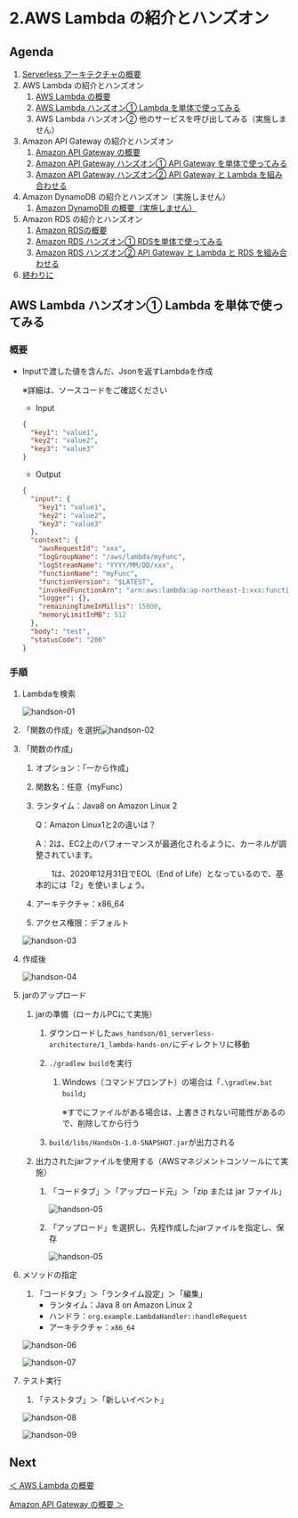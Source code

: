 # 2.AWS Lambda の紹介とハンズオン

## Agenda

1. [Serverless アーキテクチャの概要](./01_serverless.md)
2. AWS Lambda の紹介とハンズオン
   1. [AWS Lambda の概要](./10_lambda.md)
   2. [AWS Lambda ハンズオン① Lambda を単体で使ってみる](./11_lambda_1.md)
   3. AWS Lambda ハンズオン② 他のサービスを呼び出してみる（実施しません）
3. Amazon API Gateway の紹介とハンズオン
   1. [Amazon API Gateway の概要](./20_apigateway.md)
   2. [Amazon API Gateway ハンズオン① API Gateway を単体で使ってみる](./21_apigateway_1.md)
   3. [Amazon API Gateway ハンズオン② API Gateway と Lambda を組み合わせる](./22_apigateway_2.md)
4. Amazon DynamoDB の紹介とハンズオン（実施しません）
   1. [Amazon DynamoDB の概要（実施しません）](./30_dynamodb.md)
5. Amazon RDS の紹介とハンズオン
   1. [Amazon RDSの概要](./40_rds.md)
   2. [Amazon RDS ハンズオン① RDSを単体で使ってみる](./41_rds_1.md)
   3. [Amazon RDS ハンズオン② API Gateway と Lambda と RDS を組み合わせる](./42_rds_2.md)
6. [終わりに](./99_end.md)



## AWS Lambda ハンズオン① Lambda を単体で使ってみる

### 概要

* Inputで渡した値を含んだ、Jsonを返すLambdaを作成

  ※詳細は、ソースコードをご確認ください

  * Input

  ```json
  {
    "key1": "value1",
    "key2": "value2",
    "key3": "value3"
  }
  ```

  * Output

  ```json
  {
    "input": {
      "key1": "value1",
      "key2": "value2",
      "key3": "value3"
    },
    "context": {
      "awsRequestId": "xxx",
      "logGroupName": "/aws/lambda/myFunc",
      "logStreamName": "YYYY/MM/DD/xxx",
      "functionName": "myFunc",
      "functionVersion": "$LATEST",
      "invokedFunctionArn": "arn:aws:lambda:ap-northeast-1:xxx:function:myFunc",
      "logger": {},
      "remainingTimeInMillis": 15000,
      "memoryLimitInMB": 512
    },
    "body": "test",
    "statusCode": "200"
  }
  ```



### 手順

1. Lambdaを検索

   ![handson-01](./img/lambda_handson_01.png)

2. 「関数の作成」を選択![handson-02](./img/lambda_handson_02.png)

3. 「関数の作成」

   1. オプション：「一から作成」

   2. 関数名：任意（myFunc）

   3. ランタイム：Java8 on Amazon Linux 2

      Q：Amazon Linux1と2の違いは？

      A：2は、EC2上のパフォーマンスが最適化されるように、カーネルが調整されています。

      　　1は、2020年12月31日でEOL（End of Life）となっているので、基本的には「2」を使いましょう。

   4. アーキテクチャ：x86_64

   5. アクセス権限：デフォルト

   ![handson-03](./img/lambda_handson_03.png)

4. 作成後

   ![handson-04](./img/lambda_handson_04.png)
   
5. jarのアップロード

   1. jarの準備（ローカルPCにて実施）

      1. ダウンロードした`aws_handson/01_serverless-architecture/1_lambda-hands-on/`にディレクトリに移動

      2. `./gradlew build`を実行

         1. Windows（コマンドプロンプト）の場合は「`.\gradlew.bat build`」

            ※すでにファイルがある場合は、上書きされない可能性があるので、削除してから行う

      3. `build/libs/HandsOn-1.0-SNAPSHOT.jar`が出力される

   2. 出力されたjarファイルを使用する（AWSマネジメントコンソールにて実施）

      1. 「コードタブ」＞「アップロード元」＞「zip または jar ファイル」

         ![handson-05](./img/lambda_handson_05_1.png)

      2. 「アップロード」を選択し、先程作成したjarファイルを指定し、保存

         ![handson-05](./img/lambda_handson_05.png)

6. メソッドの指定

   1. 「コードタブ」＞「ランタイム設定」＞「編集」
      * ランタイム：Java 8 on Amazon Linux 2
      * ハンドラ：`org.example.LambdaHandler::handleRequest`
      * アーキテクチャ：`x86_64`

   ![handson-06](./img/lambda_handson_06.png)

   ![handson-07](./img/lambda_handson_07.png)

7. テスト実行

   1. 「テストタブ」＞「新しいイベント」

   ![handson-08](./img/lambda_handson_08.png)

   ![handson-09](./img/lambda_handson_09.png)



## Next

[＜ AWS Lambda の概要](./10_lambda.md)

[Amazon API Gateway の概要 ＞](./20_apigateway.md)

